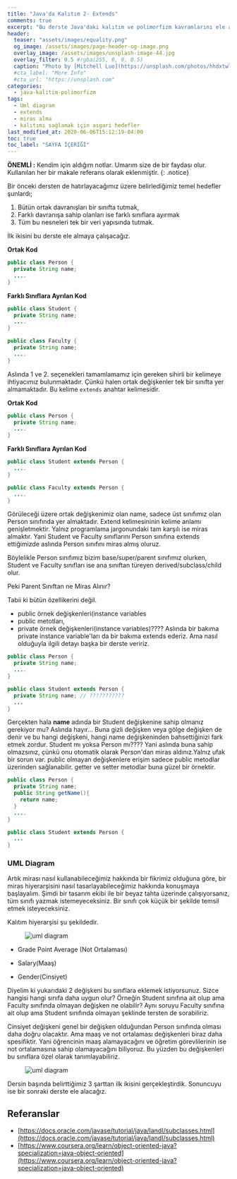 ```yaml
---
title: "Java'da Kalıtım 2- Extends"
comments: true
excerpt: "Bu derste Java'daki kalıtım ve polimorfizm kavramlarını ele almaya devam edeceğiz. Java'da extends anahtar kelimesinin ne anlama geldiğini ve kullanımını, superclass ve subclass kavramlarını, sınıf hiyerarşisinde UML diyagramı kullanımını göreceğiz. Bununla birlikte bir önceki derste belirlediğimiz kalıtımı sağlamak için asgari hedeflerin ilk ikisini ele alacağız."
header:
  teaser: "assets/images/equality.png"
  og_image: /assets/images/page-header-og-image.png
  overlay_image: /assets/images/unsplash-image-44.jpg
  overlay_filter: 0.5 #rgba(255, 0, 0, 0.5)
  caption: "Photo by [Mitchell Luo](https://unsplash.com/photos/hhdxtwlaAsM) on Unsplash"
  #cta_label: "More Info"
  #cta_url: "https://unsplash.com"
categories:
  - java-kalitim-polimorfizm
tags:
  - Uml diagram
  - extends
  - miras alma
  - kalıtımı sağlamak için asgari hedefler
last_modified_at: 2020-06-06T15:12:19-04:00
toc: true
toc_label: "SAYFA İÇERİĞİ"
---
```


**ÖNEMLİ :** Kendim için aldığım notlar. Umarım size de bir faydası olur. Kullanılan her bir makale referans olarak eklenmiştir.
{: .notice}

Bir önceki dersten de hatırlayacağımız üzere belirlediğimiz temel hedefler şunlardı;

1. Bütün ortak davranışları bir sınıfta tutmak,
2. Farklı davranışa sahip olanları ise farklı sınıflara ayırmak
3. Tüm bu nesneleri tek bir veri yapısında tutmak.

İlk ikisini bu derste ele almaya çalışacağız.

**Ortak Kod**

``` java
public class Person {
  private String name;
  ....
}
```

**Farklı Sınıflara Ayrılan Kod**

``` java
public class Student {
  private String name;
  ....
}

public class Faculty {
  private String name;
  ....
}
```

Aslında 1 ve 2. seçenekleri tamamlamamız için gereken sihirli bir kelimeye ihtiyacımız bulunmaktadır. Çünkü halen ortak değişkenler tek bir sınıfta yer almamaktadır. Bu kelime ``extends`` anahtar kelimesidir.

**Ortak Kod**

``` java
public class Person {
  private String name;
  ....
}
```

**Farklı Sınıflara Ayrılan Kod**

``` java
public class Student extends Person {
  ....
}

public class Faculty extends Person {
  ....
}
```


Görüleceği üzere ortak değişkenimiz olan name, sadece üst sınıfımız olan Person sınıfında yer almaktadır. Extend kelimesininin kelime anlamı genişletmektir. Yalnız programlama jargonundaki tam karşılı ise miras almaktır. Yani Student ve Faculty sınıflarını Person sınıfına extends ettiğimizde aslında Person sınıfını miras almış oluruz.

Böylelikle Person sınıfımız bizim base/super/parent sınıfımız olurken, Student ve Faculty sınıfları ise ana sınıftan türeyen derived/subclass/child olur.  


Peki Parent Sınıftan ne Miras Alınır?

Tabii ki bütün özellikerini değil.

* public örnek değişkenleri(instance variables
* public metotları,
* private örnek değişkenleri(instance variables)???? Aslında bir bakıma private instance variable'ları da bir bakıma extends ederiz. Ama nasıl olduğuyla ilgili detayı başka bir derste veririz.



``` java
public class Person {
  private String name;
  ....
}

public class Student extends Person {
  private String name; // ???????????
  ...
}

```



Gerçekten hala **name** adında bir Student değişkenine sahip olmanız gerekiyor mu? Aslında hayır... Buna gizli değişken veya gölge değişken de denir ve bu hangi değişkeni, hangi name değişkeninden bahsettiğinizi fark etmek zordur. Student mı yoksa Person mı???? Yani aslında buna sahip olmazsınız, çünkü onu otomatik olarak Person'dan miras aldınız.Yalnız ufak bir sorun var. public olmayan değişkenlere erişim sadece public metodlar üzerinden sağlanabilir. getter ve setter metodlar buna güzel bir örnektir.


``` java
public class Person {
  private String name;
  public String getName(){
    return name;
  }
  ....
}

public class Student extends Person {
  ...
}

```

### UML Diagram

Artık mirası nasıl kullanabileceğimiz hakkında bir fikrimiz olduğuna göre, bir miras hiyerarşisini nasıl tasarlayabileceğimiz hakkında konuşmaya başlayalım. Şimdi bir tasarım ekibi ile bir beyaz tahta üzerinde çalışıyorsanız, tüm sınıfı yazmak istemeyeceksiniz. Bir sınıfı çok küçük bir şekilde temsil etmek isteyeceksiniz.

Kalıtım hiyerarşisi şu şekildedir.



<figure style="width: 600px" class="align-center">
  <img src="{{ site.url }}{{ site.baseurl }}/assets/images/2020-06-20-Java-inheritance2/uml1.png" alt="uml diagram">
  <figcaption></figcaption>
</figure>

* Grade Point Average (Not Ortalaması)

* Salary(Maaş)

* Gender(Cinsiyet)

Diyelim ki yukarıdaki 2 değişkeni bu sınıflara eklemek istiyorsunuz. Sizce hangisi hangi sınıfa daha uygun olur? Örneğin Student sınıfına ait olup ama Faculty sınıfında olmayan değişken ne olabilir? Aynı soruyu Faculty sınıfına ait olup ama Student sınıfında olmayan şeklinde tersten de sorabiliriz.

Cinsiyet değişkeni genel bir değişken olduğundan Person sınıfında olması daha doğru olacaktır. Ama maaş ve not ortalaması değişkenleri biraz daha spesifiktir. Yani öğrencinin maaş alamayacağını ve öğretim görevlilerinin ise not ortalamasına sahip olamayacağını biliyoruz. Bu yüzden bu değişkenleri bu sınıflara özel olarak tanımlayabiliriz.

<figure style="width: 600px" class="align-center">
  <img src="{{ site.url }}{{ site.baseurl }}/assets/images/2020-06-20-Java-inheritance2/uml2.png" alt="uml diagram">
  <figcaption></figcaption>
</figure>

Dersin başında belirttiğimiz 3 şarttan ilk ikisini gerçekleştirdik. Sonuncuyu ise bir sonraki derste ele alacağız.

## Referanslar
* [https://docs.oracle.com/javase/tutorial/java/IandI/subclasses.html](https://docs.oracle.com/javase/tutorial/java/IandI/subclasses.html)
* [https://www.coursera.org/learn/object-oriented-java?specialization=java-object-oriented](https://www.coursera.org/learn/object-oriented-java?specialization=java-object-oriented)
